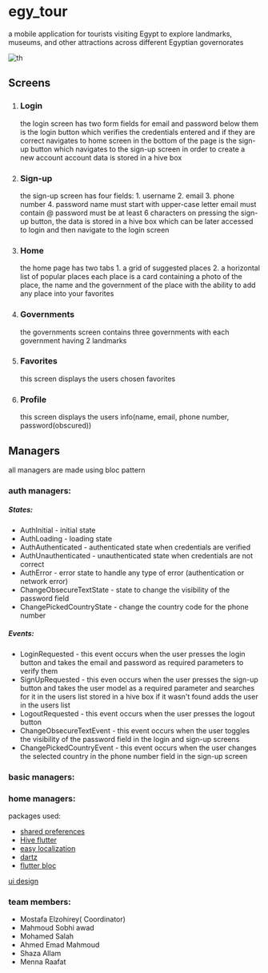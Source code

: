 # egy_tour

a mobile application for tourists visiting Egypt to explore landmarks, museums, and other attractions across different Egyptian governorates

![th](https://github.com/user-attachments/assets/7de6e0b7-42ab-4d28-b1b8-c69c9bb36702)

## Screens

1. ### Login
    the login screen has two form fields for email and password
    below them is the login button which verifies the credentials entered and if they are correct navigates to home screen
    in the bottom of the page is the sign-up button which navigates to the sign-up screen in order to create a new account
    account data is stored in a hive box
2. ### Sign-up
    the sign-up screen has four fields:
        1. username
        2. email
        3. phone number
        4. password
    name must start with upper-case letter
    email must contain @
    password must be at least 6 characters
    on pressing the sign-up button, the data is stored in a hive box which can be later accessed to login and then navigate to the login screen
3. ### Home
    the home page has two tabs
        1. a grid of suggested places 
        2. a horizontal list of popular places
    each place is a card containing a photo of the place, the name and the government of the place with the ability to add any place into your favorites
4. ### Governments
    the governments screen contains three governments with each government having 2 landmarks
5. ### Favorites
    this screen displays the users chosen favorites
6. ### Profile
    this screen displays the users info(name, email, phone number, password(obscured))

## Managers
all managers are made using bloc pattern
### auth managers:
##### States: 
* AuthInitial - initial state
* AuthLoading - loading state
* AuthAuthenticated - authenticated state when credentials are verified
* AuthUnauthenticated - unauthenticated state when credentials are not correct
* AuthError - error state to handle any type of error (authentication or network error)
* ChangeObsecureTextState - state to change the visibility of the password field
* ChangePickedCountryState - change the country code for the phone number


##### Events: 
* LoginRequested - this event occurs when the user presses the login button and takes the email and password as required parameters to verify them
* SignUpRequested - this even occurs when the user presses the sign-up button and takes the user model as a required parameter and searches for it in the users list stored in a hive box if it wasn't found adds the user in the users list 
* LogoutRequested - this event occurs when the user presses the logout button
* ChangeObsecureTextEvent - this event occurs when the user toggles the visibility of the password field in the login and sign-up screens
* ChangePickedCountryEvent - this event occurs when the user changes the selected country in the phone number field in the sign-up screen



### basic managers:



### home managers:




packages used:
- [shared preferences](https://pub.dev/packages/shared_preferences)
- [Hive flutter](https://pub.dev/packages/hive_flutter)
- [easy localization](https://pub.dev/packages/easy_localization)
- [dartz](https://pub.dev/packages/dartz)
- [flutter bloc](https://pub.dev/packages/flutter_bloc)



[ui design](https://www.figma.com/design/sBPzQg1RO0wmHxRJJHVtpZ/Egy-Tour?node-id=0-1&p=f&t=bnztC7PVr0QlNAls-0)




### team members:
- Mostafa Elzohirey( Coordinator)
- Mahmoud Sobhi awad
- Mohamed Salah
- Ahmed Emad Mahmoud
- Shaza Allam
- Menna Raafat
